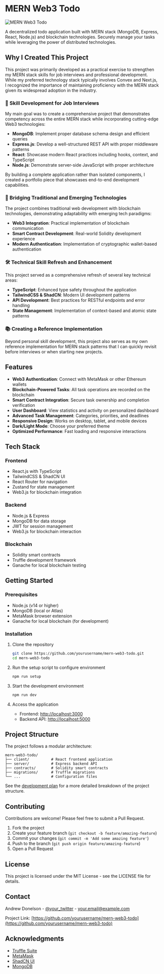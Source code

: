 # MERN Web3 Todo

![MERN Web3 Todo](https://raw.githubusercontent.com/yourusername/mern-web3-todo/main/client/public/logo.svg)

A decentralized todo application built with MERN stack (MongoDB, Express, React, Node.js) and blockchain technologies. Securely manage your tasks while leveraging the power of distributed technologies.

## Why I Created This Project

This project was primarily developed as a practical exercise to strengthen my MERN stack skills for job interviews and professional development. While my preferred technology stack typically involves Convex and Next.js, I recognized the importance of maintaining proficiency with the MERN stack given its widespread adoption in the industry.

### 💼 Skill Development for Job Interviews

My main goal was to create a comprehensive project that demonstrates competency across the entire MERN stack while incorporating cutting-edge Web3 technologies:

- **MongoDB**: Implement proper database schema design and efficient queries
- **Express.js**: Develop a well-structured REST API with proper middleware patterns
- **React**: Showcase modern React practices including hooks, context, and TypeScript
- **Node.js**: Demonstrate server-side JavaScript with proper architecture

By building a complete application rather than isolated components, I created a portfolio piece that showcases end-to-end development capabilities.

### 🔄 Bridging Traditional and Emerging Technologies

The project combines traditional web development with blockchain technologies, demonstrating adaptability with emerging tech paradigms:

- **Web3 Integration**: Practical implementation of blockchain communication
- **Smart Contract Development**: Real-world Solidity development experience
- **Modern Authentication**: Implementation of cryptographic wallet-based authentication

### 🛠️ Technical Skill Refresh and Enhancement

This project served as a comprehensive refresh of several key technical areas:

- **TypeScript**: Enhanced type safety throughout the application
- **TailwindCSS & ShadCN**: Modern UI development patterns
- **API Development**: Best practices for RESTful endpoints and error handling
- **State Management**: Implementation of context-based and atomic state patterns

### 📚 Creating a Reference Implementation

Beyond personal skill development, this project also serves as my own reference implementation for MERN stack patterns that I can quickly revisit before interviews or when starting new projects.

## Features

- **Web3 Authentication**: Connect with MetaMask or other Ethereum wallets
- **Blockchain-Powered Tasks**: All task operations are recorded on the blockchain
- **Smart Contract Integration**: Secure task ownership and completion verification
- **User Dashboard**: View statistics and activity on personalized dashboard
- **Advanced Task Management**: Categories, priorities, and deadlines
- **Responsive Design**: Works on desktop, tablet, and mobile devices
- **Dark/Light Mode**: Choose your preferred theme
- **Optimized Performance**: Fast loading and responsive interactions

## Tech Stack

### Frontend
- React.js with TypeScript
- TailwindCSS & ShadCN UI
- React Router for navigation
- Zustand for state management
- Web3.js for blockchain integration

### Backend
- Node.js & Express
- MongoDB for data storage
- JWT for session management
- Web3.js for blockchain interaction

### Blockchain
- Solidity smart contracts
- Truffle development framework
- Ganache for local blockchain testing

## Getting Started

### Prerequisites

- Node.js (v14 or higher)
- MongoDB (local or Atlas)
- MetaMask browser extension
- Ganache for local blockchain (for development)

### Installation

1. Clone the repository
   ```bash
   git clone https://github.com/yourusername/mern-web3-todo.git
   cd mern-web3-todo
   ```

2. Run the setup script to configure environment
   ```bash
   npm run setup
   ```

3. Start the development environment
   ```bash
   npm run dev
   ```

4. Access the application
   - Frontend: [http://localhost:3000](http://localhost:3000)
   - Backend API: [http://localhost:5000](http://localhost:5000)

## Project Structure

The project follows a modular architecture:
```
mern-web3-todo/
├── client/          # React frontend application
├── server/          # Express backend API
├── contracts/       # Solidity smart contracts
├── migrations/      # Truffle migrations
└── ...              # Configuration files
```

See the [development plan](development-plan.md) for a more detailed breakdown of the project structure.

## Contributing

Contributions are welcome! Please feel free to submit a Pull Request.

1. Fork the project
2. Create your feature branch (`git checkout -b feature/amazing-feature`)
3. Commit your changes (`git commit -m 'Add some amazing feature'`)
4. Push to the branch (`git push origin feature/amazing-feature`)
5. Open a Pull Request

## License

This project is licensed under the MIT License - see the LICENSE file for details.

## Contact

Andrew Donelson - [@your_twitter](https://twitter.com/your_twitter) - your.email@example.com

Project Link: [https://github.com/yourusername/mern-web3-todo](https://github.com/yourusername/mern-web3-todo)

## Acknowledgments

- [Truffle Suite](https://trufflesuite.com/)
- [MetaMask](https://metamask.io/)
- [ShadCN UI](https://ui.shadcn.com/)
- [MongoDB](https://www.mongodb.com/)
